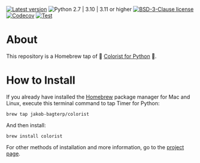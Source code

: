 [![Latest version](https://img.shields.io/static/v1?label=version&message=1.5.1&color=yellowgreen)](https://github.com/jakob-bagterp/colorist-for-python/releases/latest)
![Python 2.7 | 3.10 | 3.11 or higher](https://img.shields.io/static/v1?label=python&message=2.7%20|%203.10%20|%203.11%2B&color=blueviolet)
[![BSD-3-Clause license](https://img.shields.io/static/v1?label=license&message=BSD-3-Clause&color=blue)](https://github.com/jakob-bagterp/colorist-for-python/blob/master/LICENSE.md)
[![Codecov](https://img.shields.io/codecov/c/gh/jakob-bagterp/colorist-for-python?label=codecov&logo=codecov)](https://codecov.io/gh/jakob-bagterp/colorist-for-python)
[![Test](https://github.com/jakob-bagterp/colorist-for-python/actions/workflows/test.yml/badge.svg)](https://github.com/jakob-bagterp/colorist-for-python/actions/workflows/test.yml)

# About
This repository is a Homebrew tap of 🌈 [Colorist for Python](https://github.com/jakob-bagterp/colorist-for-python) 🌈.

# How to Install
If you already have installed the [Homebrew](https://brew.sh) package manager for Mac and Linux, execute this terminal command to tap Timer for Python:

```shell
brew tap jakob-bagterp/colorist
```

And then install:

```shell
brew install colorist
```

For other methods of installation and more information, go to the [project page](https://github.com/jakob-bagterp/colorist-for-python).
